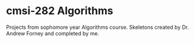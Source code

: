 # cmsi-282 Algorithms
Projects from sophomore year Algorithms course. Skeletons created by Dr. Andrew Forney and completed by me.
